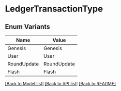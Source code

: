 # LedgerTransactionType

## Enum Variants

| Name | Value |
|---- | -----|
| Genesis | Genesis |
| User | User |
| RoundUpdate | RoundUpdate |
| Flash | Flash |


[[Back to Model list]](../README.md#documentation-for-models) [[Back to API list]](../README.md#documentation-for-api-endpoints) [[Back to README]](../README.md)


